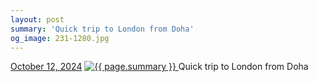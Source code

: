 ```yaml
---
layout: post
summary: 'Quick trip to London from Doha'
og_image: 231-1280.jpg
---
```


<p>
  <time>
    <a href="/231">October 12, 2024</a>
  </time>
  <a href="/231">
    <img src="{{ site.assets_url }}/231-640.jpg" srcset="{{ site.assets_url }}/231-320.jpg 320w, {{ site.assets_url }}/231-640.jpg 640w, {{ site.assets_url }}/231-960.jpg 960w, {{ site.assets_url }}/231-1280.jpg 1280w" sizes="(min-width: 700px) 50vw, calc(100vw - 2rem)" alt="{{ page.summary }}" />
  </a>
  <span>Quick trip to London from Doha</span>
</p>
